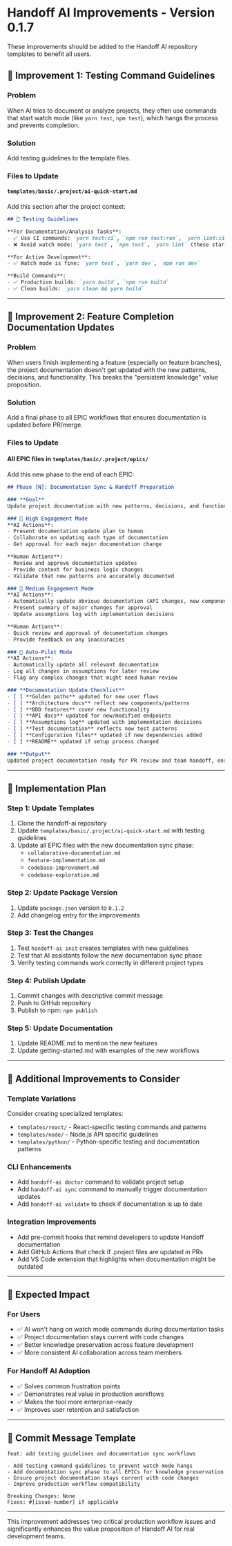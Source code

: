 # Handoff AI Improvements - Version 0.1.7

These improvements should be added to the Handoff AI repository templates to benefit all users.

## 🎯 Improvement 1: Testing Command Guidelines

### **Problem**
When AI tries to document or analyze projects, they often use commands that start watch mode (like `yarn test`, `npm test`), which hangs the process and prevents completion.

### **Solution**
Add testing guidelines to the template files.

### **Files to Update**

#### `templates/basic/.project/ai-quick-start.md`
Add this section after the project context:

```markdown
## 🧪 Testing Guidelines

**For Documentation/Analysis Tasks**:
- ✅ Use CI commands: `yarn test:ci`, `npm run test:run`, `yarn lint:ci`
- ❌ Avoid watch mode: `yarn test`, `npm test`, `yarn lint` (these start watch mode)

**For Active Development**:
- ✅ Watch mode is fine: `yarn test`, `yarn dev`, `npm run dev`

**Build Commands**:
- ✅ Production builds: `yarn build`, `npm run build`
- ✅ Clean builds: `yarn clean && yarn build`
```

---

## 🎯 Improvement 2: Feature Completion Documentation Updates

### **Problem**
When users finish implementing a feature (especially on feature branches), the project documentation doesn't get updated with the new patterns, decisions, and functionality. This breaks the "persistent knowledge" value proposition.

### **Solution**
Add a final phase to all EPIC workflows that ensures documentation is updated before PR/merge.

### **Files to Update**

#### All EPIC files in `templates/basic/.project/epics/`
Add this new phase to the end of each EPIC:

```markdown
## Phase [N]: Documentation Sync & Handoff Preparation

### **Goal**
Update project documentation with new patterns, decisions, and functionality before PR/merge, ensuring knowledge is preserved for future AI sessions and team members.

### 🤝 High Engagement Mode
**AI Actions**:
- Present documentation update plan to human
- Collaborate on updating each type of documentation
- Get approval for each major documentation change

**Human Actions**:
- Review and approve documentation updates
- Provide context for business logic changes
- Validate that new patterns are accurately documented

### 🎯 Medium Engagement Mode
**AI Actions**:
- Automatically update obvious documentation (API changes, new components)
- Present summary of major changes for approval
- Update assumptions log with implementation decisions

**Human Actions**:
- Quick review and approval of documentation changes
- Provide feedback on any inaccuracies

### 🚀 Auto-Pilot Mode
**AI Actions**:
- Automatically update all relevant documentation
- Log all changes in assumptions for later review
- Flag any complex changes that might need human review

### **Documentation Update Checklist**
- [ ] **Golden paths** updated for new user flows
- [ ] **Architecture docs** reflect new components/patterns  
- [ ] **BDD features** cover new functionality
- [ ] **API docs** updated for new/modified endpoints
- [ ] **Assumptions log** updated with implementation decisions
- [ ] **Test documentation** reflects new test patterns
- [ ] **Configuration files** updated if new dependencies added
- [ ] **README** updated if setup process changed

### **Output**
Updated project documentation ready for PR review and team handoff, ensuring the next developer (or AI session) has complete context about the changes made.
```

---

## 🎯 Implementation Plan

### **Step 1: Update Templates**
1. Clone the handoff-ai repository
2. Update `templates/basic/.project/ai-quick-start.md` with testing guidelines
3. Update all EPIC files with the new documentation sync phase:
   - `collaborative-documentation.md`
   - `feature-implementation.md` 
   - `codebase-improvement.md`
   - `codebase-exploration.md`

### **Step 2: Update Package Version**
1. Update `package.json` version to `0.1.2`
2. Add changelog entry for the improvements

### **Step 3: Test the Changes**
1. Test `handoff-ai init` creates templates with new guidelines
2. Test that AI assistants follow the new documentation sync phase
3. Verify testing commands work correctly in different project types

### **Step 4: Publish Update**
1. Commit changes with descriptive commit message
2. Push to GitHub repository
3. Publish to npm: `npm publish`

### **Step 5: Update Documentation**
1. Update README.md to mention the new features
2. Update getting-started.md with examples of the new workflows

---

## 🎯 Additional Improvements to Consider

### **Template Variations**
Consider creating specialized templates:
- `templates/react/` - React-specific testing commands and patterns
- `templates/node/` - Node.js API specific guidelines  
- `templates/python/` - Python-specific testing and documentation patterns

### **CLI Enhancements**
- Add `handoff-ai doctor` command to validate project setup
- Add `handoff-ai sync` command to manually trigger documentation updates
- Add `handoff-ai validate` to check if documentation is up to date

### **Integration Improvements**
- Add pre-commit hooks that remind developers to update Handoff documentation
- Add GitHub Actions that check if .project files are updated in PRs
- Add VS Code extension that highlights when documentation might be outdated

---

## 🎯 Expected Impact

### **For Users**
- ✅ AI won't hang on watch mode commands during documentation tasks
- ✅ Project documentation stays current with code changes
- ✅ Better knowledge preservation across feature development
- ✅ More consistent AI collaboration across team members

### **For Handoff AI Adoption**
- ✅ Solves common frustration points
- ✅ Demonstrates real value in production workflows
- ✅ Makes the tool more enterprise-ready
- ✅ Improves user retention and satisfaction

---

## 🎯 Commit Message Template

```
feat: add testing guidelines and documentation sync workflows

- Add testing command guidelines to prevent watch mode hangs
- Add documentation sync phase to all EPICs for knowledge preservation  
- Ensure project documentation stays current with code changes
- Improve production workflow compatibility

Breaking Changes: None
Fixes: #[issue-number] if applicable
```

---

This improvement addresses two critical production workflow issues and significantly enhances the value proposition of Handoff AI for real development teams.